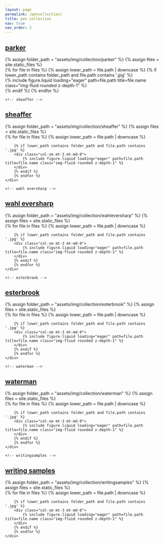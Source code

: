 ```yaml
---
layout: page
permalink: /pencollection/
title: pen collection
nav: true
nav_order: 3
---
```


<!-- pages/projects.md -->
<div class="projects">
  <!-- parker -->
  <a id="category" href=".#parker">
    <h2 class="category">parker</h2>
  </a>
    {% assign folder_path = "assets/img/collection/parker" %}
    {% assign files = site.static_files %}
    <div class="row">
        {% for file in files %}
        <!-- Check if the file is in the specified folder -->
        {% assign lower_path = file.path | downcase %}
        {% if lower_path contains folder_path and file.path contains '.jpg' %}
        <div class="col-sm mt-3 mt-md-0">
            {% include figure.liquid loading="eager" path=file.path title=file.name class="img-fluid rounded z-depth-1" %}
        </div>
        {% endif %}
        {% endfor %}
    </div>

    <!-- sheaffer -->

  <a id="category" href=".#sheaffer">
    <h2 class="category">sheaffer</h2>
  </a>
    {% assign folder_path = "assets/img/collection/sheaffer" %}
    {% assign files = site.static_files %}
    <div class="row">
        {% for file in files %}
        {% assign lower_path = file.path | downcase %}

        {% if lower_path contains folder_path and file.path contains '.jpg' %}
        <div class="col-sm mt-3 mt-md-0">
            {% include figure.liquid loading="eager" path=file.path title=file.name class="img-fluid rounded z-depth-1" %}
        </div>
        {% endif %}
        {% endfor %}
    </div>

    <!-- wahl eversharp -->

  <a id="category" href=".#wahleversharp">
    <h2 class="category">wahl eversharp</h2>
  </a>
    {% assign folder_path = "assets/img/collection/wahleversharp" %}
    {% assign files = site.static_files %}
    <div class="row">
        {% for file in files %}
        {% assign lower_path = file.path | downcase %}

        {% if lower_path contains folder_path and file.path contains '.jpg' %}
        <div class="col-sm mt-3 mt-md-0">
            {% include figure.liquid loading="eager" path=file.path title=file.name class="img-fluid rounded z-depth-1" %}
        </div>
        {% endif %}
        {% endfor %}
    </div>

    <!-- esterbrook -->

  <a id="category" href=".#esterbrook">
    <h2 class="category">esterbrook</h2>
  </a>
    {% assign folder_path = "assets/img/collection/esterbrook" %}
    {% assign files = site.static_files %}
    <div class="row">
        {% for file in files %}
        {% assign lower_path = file.path | downcase %}

        {% if lower_path contains folder_path and file.path contains '.jpg' %}
        <div class="col-sm mt-3 mt-md-0">
            {% include figure.liquid loading="eager" path=file.path title=file.name class="img-fluid rounded z-depth-1" %}
        </div>
        {% endif %}
        {% endfor %}
    </div>

    <!-- waterman -->

  <a id="category" href=".#waterman">
    <h2 class="category">waterman</h2>
  </a>
    {% assign folder_path = "assets/img/collection/waterman" %}
    {% assign files = site.static_files %}
    <div class="row">
        {% for file in files %}
        {% assign lower_path = file.path | downcase %}

        {% if lower_path contains folder_path and file.path contains '.jpg' %}
        <div class="col-sm mt-3 mt-md-0">
            {% include figure.liquid loading="eager" path=file.path title=file.name class="img-fluid rounded z-depth-1" %}
        </div>
        {% endif %}
        {% endfor %}
    </div>

    <!-- writingsamples -->

  <a id="category" href=".#writingsamples">
    <h2 class="category">writing samples</h2>
  </a>
    {% assign folder_path = "assets/img/collection/writingsamples" %}
    {% assign files = site.static_files %}
    <div class="row">
        {% for file in files %}
        {% assign lower_path = file.path | downcase %}

        {% if lower_path contains folder_path and file.path contains '.jpg' %}
        <div class="col-sm mt-3 mt-md-0">
            {% include figure.liquid loading="eager" path=file.path title=file.name class="img-fluid rounded z-depth-1" %}
        </div>
        {% endif %}
        {% endfor %}
    </div>

</div>

